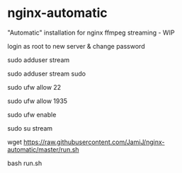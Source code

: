 # nginx-automatic
"Automatic" installation for nginx ffmpeg streaming - WIP


login as root to new server & change password

sudo adduser stream

sudo adduser stream sudo

sudo ufw allow 22

sudo ufw allow 1935

sudo ufw enable

sudo su stream

wget https://raw.githubusercontent.com/JamiJ/nginx-automatic/master/run.sh

bash run.sh